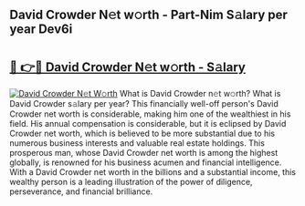 ## David Crowder N𝚎t w𝚘rth - Part-Nim S𝚊lary per year Dev6i

# <h2><a href="http://gc3nw1.nevu.top/?p=David+Crowder">🔗 👉🔴 David Crowder N𝚎t w𝚘rth - S𝚊lary</a></h2>

[![David Crowder N𝚎t W𝚘rth](https://i.imgur.com/Oavwk0R.jpeg)](http://gc3nw1.nevu.top/?p=David+Crowder)
What is David Crowder n𝚎t w𝚘rth? What is David Crowder s𝚊lary per year?
This financially well-off person's David Crowder net worth is considerable, making him one of the wealthiest in his field. His annual compensation is considerable, but it is eclipsed by David Crowder net worth, which is believed to be more substantial due to his numerous business interests and valuable real estate holdings. This prosperous man, whose David Crowder net worth is among the highest globally, is renowned for his business acumen and financial intelligence. With a David Crowder net worth in the billions and a substantial income, this wealthy person is a leading illustration of the power of diligence, perseverance, and financial brilliance.
